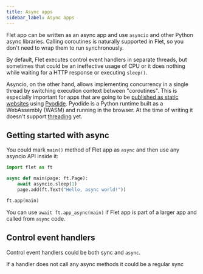 ```yaml
---
title: Async apps
sidebar_label: Async apps
---
```


Flet app can be written as an async app and use `asyncio` and other Python async libraries. Calling coroutines is naturally supported in Flet, so you don't need to wrap them to run synchronously. 

By default, Flet executes control event handlers in separate threads, but sometimes that could be an ineffective usage of CPU or it does nothing while waiting for a HTTP response or executing `sleep()`.

Asyncio, on the other hand, allows implementing concurrency in a single thread by switching execution context between "coroutines". This is especially important for apps that are going to be [published as static websites](/docs/publish/web/static-website) using [Pyodide](https://pyodide.org/en/stable/). Pyodide is a Python runtime built as a WebAssembly (WASM) and running in the browser. At the time of writing it doesn't support [threading](https://github.com/pyodide/pyodide/issues/237) yet.

## Getting started with async

You could mark `main()` method of Flet app as `async` and then use any asyncio API inside it:

```python
import flet as ft

async def main(page: ft.Page):
    await asyncio.sleep(1)
    page.add(ft.Text("Hello, async world!"))

ft.app(main)
```

You can use `await ft.app_async(main)` if Flet app is part of a larger app and called from `async` code.

## Control event handlers

Control event handlers could be both sync and `async`.

If a handler does not call any async methods it could be a regular sync method:

```python
def page_resize(e):
    print("New page size:", page.window.width, page.window.height)

page.on_resize = page_resize
```

However, if a handler calls async logic it must be async too:

```python
async def main(page: ft.Page):

    async def button_click(e):
        await some_async_method()
        page.add(ft.Text("Hello!"))

    page.add(ft.ElevatedButton("Say hello!", on_click=button_click))

ft.app(main)
```

### Async lambdas

There are no async lambdas in Python. It's perfectly fine to have a lambda event handler in async app for simple things:

```python
page.on_error = lambda e: print("Page error:", e.data)
```

but you can't have an async lambda, so an async event handler must be used.

## Sleeping

To delay code execution in async Flet app you should use [`asyncio.sleep()`](https://docs.python.org/3/library/asyncio-task.html#asyncio.sleep) instead of `time.sleep()`, for example:

```python
import asyncio
import flet as ft

def main(page: ft.Page):
    async def button_click(e):
        await asyncio.sleep(1)
        page.add(ft.Text("Hello!"))

    page.add(
        ft.ElevatedButton("Say hello with delay!", on_click=button_click)
    )

ft.app(main)
```

## Threading

To run something in the background use [`page.run_task()`](/docs/controls/page#run_taskhandler-args-kwargs). For example, "Countdown" custom control which is self-updating on background could be implemented as following:

```python
import asyncio
import flet as ft

class Countdown(ft.Text):
    def __init__(self, seconds):
        super().__init__()
        self.seconds = seconds

    def did_mount(self):
        self.running = True
        self.page.run_task(self.update_timer)

    def will_unmount(self):
        self.running = False

    async def update_timer(self):
        while self.seconds and self.running:
            mins, secs = divmod(self.seconds, 60)
            self.value = "{:02d}:{:02d}".format(mins, secs)
            self.update()
            await asyncio.sleep(1)
            self.seconds -= 1

def main(page: ft.Page):
    page.add(Countdown(120), Countdown(60))

ft.app(main)
```

<img src="/img/docs/getting-started/user-control-countdown.gif" className="screenshot-40" />
